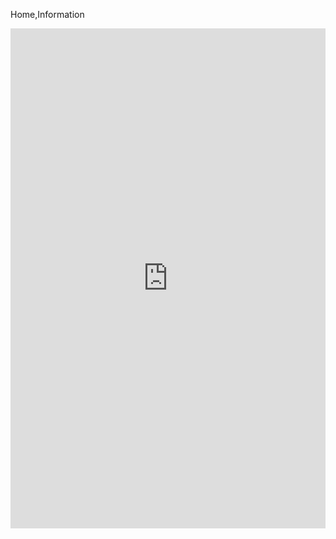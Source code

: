 Home,Information

<iframe src="http://docs.google.com/gview?embedded=true&url=http://users.wpi.edu/~pepband/constitution.pdf" style="width: 100%; height: 800px; overflow: grow; border: none;"></iframe>
